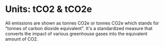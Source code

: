# Units: tCO2 & tCO2e

All emissions are shown as tonnes CO2e or tonnes CO2e which stands for "tonnes of carbon dioxide equivalent". It's a standardized measure that converts the impact of various greenhouse gases into the equivalent amount of CO2.
